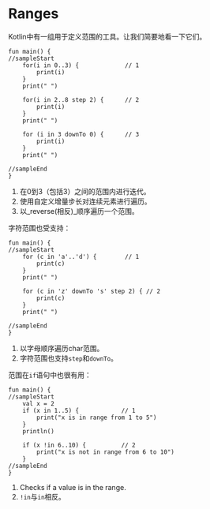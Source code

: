 # Ranges

Kotlin中有一组用于定义范围的工具。让我们简要地看一下它们。

```run-kotlin
fun main() {
//sampleStart
    for(i in 0..3) {             // 1
        print(i)
    }
    print(" ")

    for(i in 2..8 step 2) {      // 2
        print(i)
    }
    print(" ")

    for (i in 3 downTo 0) {      // 3
        print(i)
    }
    print(" ")

//sampleEnd
}
```

1. 在0到3（包括3）之间的范围内进行迭代。
2. 使用自定义增量步长对连续元素进行遍历。
5. 以_reverse(相反)_顺序遍历一个范围。

字符范围也受支持：

```run-kotlin
fun main() {
//sampleStart
    for (c in 'a'..'d') {        // 1
        print(c)
    }
    print(" ")

    for (c in 'z' downTo 's' step 2) { // 2
        print(c)
    }
    print(" ")

//sampleEnd
}
```

1. 以字母顺序遍历char范围。
2. 字符范围也支持`step`和`downTo`。

范围在`if`语句中也很有用：

```run-kotlin
fun main() {
//sampleStart
    val x = 2
    if (x in 1..5) {            // 1
        print("x is in range from 1 to 5")
    }
    println()

    if (x !in 6..10) {          // 2
        print("x is not in range from 6 to 10")
    }
//sampleEnd
}
```

1. Checks if a value is in the range.
2. `!in`与`in`相反。
